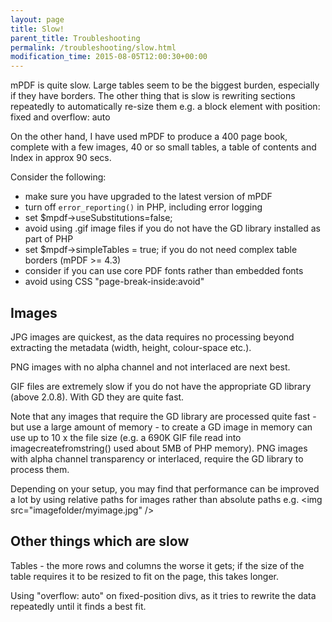 ```yaml
---
layout: page
title: Slow!
parent_title: Troubleshooting
permalink: /troubleshooting/slow.html
modification_time: 2015-08-05T12:00:30+00:00
---
```


mPDF is quite slow. Large tables seem to be the biggest burden, especially if they have borders. 
The other thing that is slow is rewriting sections repeatedly to automatically re-size them e.g. a 
block element with position: fixed and overflow: auto

On the other hand, I have used mPDF to produce a 400 page book, complete with a few images, 40 or so small 
tables, a table of contents and Index in approx 90 secs.

Consider the following:

- make sure you have upgraded to the latest version of mPDF
- turn off `error_reporting()` in PHP, including error logging
- set <span class="parameter">$mpdf-&gt;useSubstitutions=false;</span> 
- avoid using .gif image files if you do not have the GD library installed as part of PHP
- set <span class="parameter">$mpdf-&gt;simpleTables = true;</span> if you do not need complex table borders (mPDF >= 4.3)
- consider if you can use core PDF fonts rather than embedded fonts
- avoid using CSS "page-break-inside:avoid"

## Images

JPG images are quickest, as the data requires no processing beyond extracting the metadata 
(width, height, colour-space etc.).

PNG images with no alpha channel and not interlaced are next best.

GIF files are extremely slow if you do not have the appropriate GD library (above 2.0.8). 
With GD they are quite fast.

Note that any images that require the GD library are processed quite fast - but use a large amount of memory - 
to create a GD image in memory can use up to 10 x the file size (e.g. a 690K GIF file read into imagecreatefromstring() 
used about 5MB of PHP memory). PNG images with alpha channel transparency or interlaced, require the 
GD library to process them.

Depending on your setup, you may find that performance can be improved a lot by using relative paths for 
images rather than absolute paths e.g. &lt;img src="imagefolder/myimage.jpg" /&gt;

## Other things which are slow

Tables - the more rows and columns the worse it gets; if the size of the table requires it to be resized to 
fit on the page, this takes longer.

Using "overflow: auto" on fixed-position divs, as it tries to rewrite the data repeatedly until it finds a best fit.

